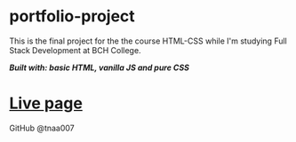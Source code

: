 # portfolio-project

This is the final project for the the course HTML-CSS while I'm studying Full Stack Development at BCH College.

**_Built with: basic HTML, vanilla JS and pure CSS_**

# [Live page](https://tna007.github.io/HTML_CSS/portfolio-project/index.html)

GitHub @tnaa007
